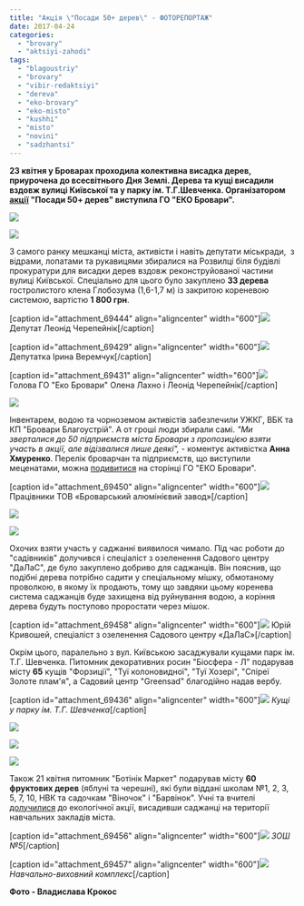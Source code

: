 ```yaml
---
title: "Акція \"Посади 50+ дерев\" - ФОТОРЕПОРТАЖ"
date: 2017-04-24
categories: 
  - "brovary"
  - "aktsiyi-zahodi"
tags: 
  - "blagoustriy"
  - "brovary"
  - "vibir-redaktsiyi"
  - "dereva"
  - "eko-brovary"
  - "eko-misto"
  - "kushhi"
  - "misto"
  - "novini"
  - "sadzhantsi"
---
```


**23 квітня у Броварах проходила колективна висадка дерев, приурочена до всесвітнього Дня Землі. Дерева та кущі висадили вздовж вулиці Київської та у парку ім. Т.Г.Шевченка. Організатором [акції](https://mpz.brovary.org/anons-22-kvitnya-vidbudetsya-ekologichna-aktsiya-posady-50-derev/) "Посади 50+ дерев" виступила ГО "ЕКО Бровари".**

[![](https://mpz.brovary.org/wp-content/uploads/2017/04/dereva-1.jpg)](https://mpz.brovary.org/wp-content/uploads/2017/04/dereva-31.jpg)

[![](https://mpz.brovary.org/wp-content/uploads/2017/04/dereva-31.jpg)](https://mpz.brovary.org/wp-content/uploads/2017/04/dereva-31.jpg)

З самого ранку мешканці міста, активісти і навіть депутати міськради,  з відрами, лопатами та рукавицями збиралися на Розвилці біля будівлі прокуратури для висадки дерев вздовж реконструйованої частини вулиці Київської. Спеціально для цього було закуплено **33 дерева** гостролистого клена Глобозума (1,6-1,7 м) із закритою кореневою системою, вартістю **1 800 грн**.

\[caption id="attachment\_69444" align="aligncenter" width="600"\][![](https://mpz.brovary.org/wp-content/uploads/2017/04/dereva-26.jpg)](https://mpz.brovary.org/wp-content/uploads/2017/04/dereva-26.jpg) Депутат Леонід Черепейнік\[/caption\]

\[caption id="attachment\_69429" align="aligncenter" width="600"\][![](https://mpz.brovary.org/wp-content/uploads/2017/04/dereva-11.jpg)](https://mpz.brovary.org/wp-content/uploads/2017/04/dereva-11.jpg) Депутатка Ірина Веремчук\[/caption\]

\[caption id="attachment\_69431" align="aligncenter" width="600"\][![](https://mpz.brovary.org/wp-content/uploads/2017/04/dereva-13.jpg)](https://mpz.brovary.org/wp-content/uploads/2017/04/dereva-13.jpg) Голова ГО "Еко Бровари" Олена Лахно і Леонід Черепейнік\[/caption\]

[![](https://mpz.brovary.org/wp-content/uploads/2017/04/dereva-28.jpg)](https://mpz.brovary.org/wp-content/uploads/2017/04/dereva-28.jpg)

Інвентарем, водою та чорноземом активістів забезпечили УЖКГ, ВБК та КП "Бровари Благоустрій". А от гроші люди збирали самі. _"Ми зверталися до 50 підприємств міста Бровари з пропозицією взяти участь в акції, але відізвалися лише деякі",_ - коментує активістка **Анна Хмуренко**. Перелік броварчан та підприємств, що виступили меценатами, можна [подивитися](https://www.facebook.com/pg/ekobrovary/photos/?tab=album&album_id=785804454928678) на сторінці ГО "ЕКО Бровари".

\[caption id="attachment\_69450" align="aligncenter" width="600"\][![](https://mpz.brovary.org/wp-content/uploads/2017/04/dereva-32.jpg)](https://mpz.brovary.org/wp-content/uploads/2017/04/dereva-32.jpg) Працівники ТОВ «Броварський алюмінієвий завод»\[/caption\]

[![](https://mpz.brovary.org/wp-content/uploads/2017/04/dereva-4.jpg)](https://mpz.brovary.org/wp-content/uploads/2017/04/dereva-4.jpg)

[![](https://mpz.brovary.org/wp-content/uploads/2017/04/dereva-30.jpg)](https://mpz.brovary.org/wp-content/uploads/2017/04/dereva-30.jpg)

Охочих взяти участь у саджанні виявилося чимало. Під час роботи до "садівників" долучився і спеціаліст з озеленення Садового центру "ДаЛаС", де було закуплено добриво для саджанців. Він пояснив, що подібні дерева потрібно садити у спеціальному мішку, обмотаному проволкою, в якому їх продають, тому що завдяки цьому коренева система саджанців буде захищена від руйнування водою, а коріння дерева будуть поступово проростати через мішок.

\[caption id="attachment\_69458" align="aligncenter" width="600"\][![](https://mpz.brovary.org/wp-content/uploads/2017/04/dereva-40.jpg)](https://mpz.brovary.org/wp-content/uploads/2017/04/dereva-40.jpg) Юрій Кривошей, спеціаліст з озеленення Садового центру «ДаЛаС»\[/caption\]

Окрім цього, паралельно з вул. Київською засаджували кущами парк ім. Т.Г. Шевченка. Питомник декоративних росин "Біосфера - Л" подарував місту **65** кущів "Форзиції", "Туї колоновидної", "Туї Хозері", "Спіреї Золоте плам'я", а Садовий центр "Greensad" благодійно надав вербу.

\[caption id="attachment\_69436" align="aligncenter" width="600"\][![](https://mpz.brovary.org/wp-content/uploads/2017/04/dereva-18.jpg)](https://mpz.brovary.org/wp-content/uploads/2017/04/dereva-18.jpg) _Кущі у парку ім. Т.Г. Шевченка_\[/caption\]

[![](https://mpz.brovary.org/wp-content/uploads/2017/04/dereva-20.jpg)](https://mpz.brovary.org/wp-content/uploads/2017/04/dereva-20.jpg)

[![](https://mpz.brovary.org/wp-content/uploads/2017/04/dereva-24.jpg)](https://mpz.brovary.org/wp-content/uploads/2017/04/dereva-24.jpg)

[![](https://mpz.brovary.org/wp-content/uploads/2017/04/dereva-17.jpg)](https://mpz.brovary.org/wp-content/uploads/2017/04/dereva-17.jpg)

Також 21 квітня питомник "Ботінік Маркет" подарував місту **60 фруктових дерев** (яблуні та черешні), які були віддані школам №1, 2, 3, 5, 7, 10, НВК та садочкам "Віночок" і "Барвінок". Учні та вчителі [долучилися](https://www.facebook.com/permalink.php?story_fbid=1010170722450978&id=549467585187963) до екологічної акції, висадивши саджанці на території навчальних закладів міста.

\[caption id="attachment\_69456" align="aligncenter" width="600"\][![](https://mpz.brovary.org/wp-content/uploads/2017/04/dereva-38.jpg)](https://mpz.brovary.org/wp-content/uploads/2017/04/dereva-38.jpg) _ЗОШ №5_\[/caption\]

\[caption id="attachment\_69457" align="aligncenter" width="600"\][![](https://mpz.brovary.org/wp-content/uploads/2017/04/dereva-39.jpg)](https://mpz.brovary.org/wp-content/uploads/2017/04/dereva-39.jpg) _Навчально-виховний комплекс_\[/caption\]

**Фото - Владислава Крокос**
